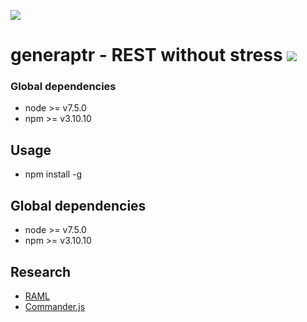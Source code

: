 ![](http://i.imgur.com/yCRAubA.png)
# generaptr - REST without stress [![](https://circleci.com/gh/cupsadarius/generaptr.svg?style=svg)](https://circleci.com/gh/cupsadarius/generaptr)

### Global dependencies

* node >= v7.5.0
* npm >= v3.10.10

## Usage
* npm install -g

## Global dependencies

* node >= v7.5.0
* npm >= v3.10.10

## Research

* [RAML](http://raml.org)
* [Commander.js](https://github.com/tj/commander.js)
